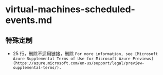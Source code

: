 # virtual-machines-scheduled-events.md

## 特殊定制

* 25 行，删除不适用链接，删除 `For more information, see [Microsoft Azure Supplemental Terms of Use for Microsoft Azure Previews](https://azure.microsoft.com/en-us/support/legal/preview-supplemental-terms/).`